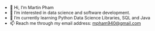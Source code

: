 - 👋 Hi, I’m Martin Pham
- 👀 I’m interested in data science and software development.
- 🌱 I’m currently learning Python Data Science Libraries, SQL and Java
- 📫 Reach me through my email address: mpham940@gmail.com

<!---
mpham940/mpham940 is a ✨ special ✨ repository because its `README.md` (this file) appears on your GitHub profile.
You can click the Preview link to take a look at your changes.
--->
